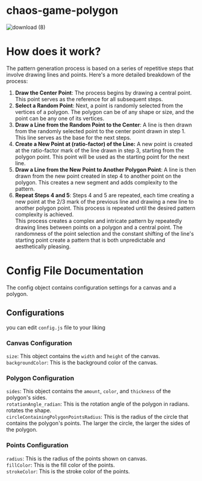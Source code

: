 # chaos-game-polygon
![download (8)](https://github.com/pouyamer/chaos-game-polygon/assets/20505286/99385406-7a1a-4761-9dce-e9800150f641)
# How does it work?
The pattern generation process is based on a series of repetitive steps that involve drawing lines and points. Here's a more detailed breakdown of the process:

1. **Draw the Center Point**: The process begins by drawing a central point. This point serves as the reference for all subsequent steps.<br>
2. **Select a Random Point**: Next, a point is randomly selected from the vertices of a polygon. The polygon can be of any shape or size, and the point can be any one of its vertices.<br>
3. **Draw a Line from the Random Point to the Center**: A line is then drawn from the randomly selected point to the center point drawn in step 1. This line serves as the base for the next steps.<br>
4. **Create a New Point at (ratio-factor) of the Line:** A new point is created at the ratio-factor mark of the line drawn in step 3, starting from the polygon point. This point will be used as the starting point for the next line.<br>
5. **Draw a Line from the New Point to Another Polygon Point**: A line is then drawn from the new point created in step 4 to another point on the polygon. This creates a new segment and adds complexity to the pattern.<br>
6. **Repeat Steps 4 and 5**: Steps 4 and 5 are repeated, each time creating a new point at the 2/3 mark of the previous line and drawing a new line to another polygon point. This process is repeated until the desired pattern complexity is achieved.<br>
This process creates a complex and intricate pattern by repeatedly drawing lines between points on a polygon and a central point. The randomness of the point selection and the constant shifting of the line's starting point create a pattern that is both unpredictable and aesthetically pleasing.

# Config File Documentation

The config object contains configuration settings for a canvas and a polygon.
## Configurations
you can edit ```config.js``` file to your liking
### Canvas Configuration

```size```: This object contains the ```width``` and ```height``` of the canvas.<br>
```backgroundColor```: This is the background color of the canvas.
### Polygon Configuration

```sides```: This object contains the ```amount```, ```color```, and ```thickness``` of the polygon's sides.<br>
```rotationAngle_radian```: This is the rotation angle of the polygon in radians. rotates the shape.<br>
```circleContainingPolygonPointsRadius```: This is the radius of the circle that contains the polygon's points. The larger the circle, the larger the sides of the polygon.<br>
### Points Configuration

```radius```: This is the radius of the points shown on canvas.<br>
```fillColor```: This is the fill color of the points.<br>
```strokeColor```: This is the stroke color of the points.<br>
